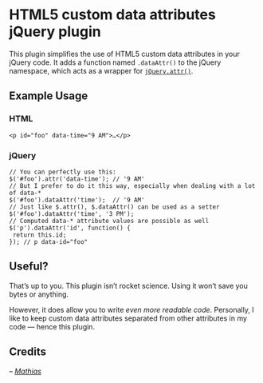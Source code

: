 # HTML5 custom data attributes jQuery plugin

This plugin simplifies the use of HTML5 custom data attributes in your jQuery code. It adds a function named `.dataAttr()` to the jQuery namespace, which acts as a wrapper for [`jQuery.attr()`](http://api.jquery.com/attr/).

## Example Usage

### HTML

    <p id="foo" data-time="9 AM">…</p>

### jQuery

    // You can perfectly use this:
    $('#foo').attr('data-time'); // '9 AM'
    // But I prefer to do it this way, especially when dealing with a lot of data-*
    $('#foo').dataAttr('time');  // '9 AM'
    // Just like $.attr(), $.dataAttr() can be used as a setter
    $('#foo').dataAttr('time', '3 PM');
    // Computed data-* attribute values are possible as well
    $('p').dataAttr('id', function() {
     return this.id;
    }); // p data-id="foo"

## Useful?

That’s up to you. This plugin isn’t rocket science. Using it won’t save you bytes or anything.

However, it does allow you to write *even more readable code*. Personally, I like to keep custom data attributes separated from other attributes in my code — hence this plugin.

## Credits

_– [Mathias](http://mathiasbynens.be/)_